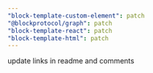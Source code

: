 ```yaml
---
"block-template-custom-element": patch
"@blockprotocol/graph": patch
"block-template-react": patch
"block-template-html": patch
---
```


update links in readme and comments
